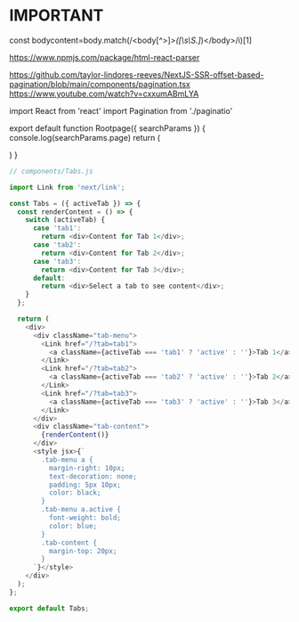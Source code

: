 # IMPORTANT
 const bodycontent=body.match(/<body[^>]*>([\s\S.]*)<\/body>/i)[1]

 https://www.npmjs.com/package/html-react-parser



  https://github.com/taylor-lindores-reeves/NextJS-SSR-offset-based-pagination/blob/main/components/pagination.tsx
  https://www.youtube.com/watch?v=cxxumABmLYA


import React from 'react'
import Pagination from './paginatio'

export default function Rootpage({ searchParams }) {
  console.log(searchParams.page)
  return (
    <div>
      <Pagination page={searchParams.page}></Pagination>
    </div>
  )
}

```js
// components/Tabs.js

import Link from 'next/link';

const Tabs = ({ activeTab }) => {
  const renderContent = () => {
    switch (activeTab) {
      case 'tab1':
        return <div>Content for Tab 1</div>;
      case 'tab2':
        return <div>Content for Tab 2</div>;
      case 'tab3':
        return <div>Content for Tab 3</div>;
      default:
        return <div>Select a tab to see content</div>;
    }
  };

  return (
    <div>
      <div className="tab-menu">
        <Link href="/?tab=tab1">
          <a className={activeTab === 'tab1' ? 'active' : ''}>Tab 1</a>
        </Link>
        <Link href="/?tab=tab2">
          <a className={activeTab === 'tab2' ? 'active' : ''}>Tab 2</a>
        </Link>
        <Link href="/?tab=tab3">
          <a className={activeTab === 'tab3' ? 'active' : ''}>Tab 3</a>
        </Link>
      </div>
      <div className="tab-content">
        {renderContent()}
      </div>
      <style jsx>{`
        .tab-menu a {
          margin-right: 10px;
          text-decoration: none;
          padding: 5px 10px;
          color: black;
        }
        .tab-menu a.active {
          font-weight: bold;
          color: blue;
        }
        .tab-content {
          margin-top: 20px;
        }
      `}</style>
    </div>
  );
};

export default Tabs;


```
